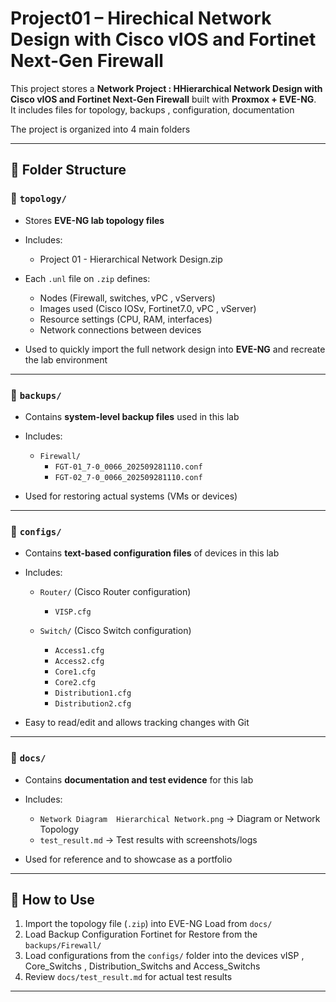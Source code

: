 # Project01 – Hirechical Network Design with Cisco vIOS and Fortinet Next-Gen Firewall

This project stores a **Network Project : HHierarchical Network Design with Cisco vIOS and Fortinet Next-Gen Firewall** built with **Proxmox + EVE-NG**.  
It includes files for topology, backups , configuration, documentation

The project is organized into 4 main folders

---

## 📂 Folder Structure

### 🔹 `topology/`
- Stores **EVE-NG lab topology files**  
- Includes:
  -  Project 01 - Hierarchical Network Design.zip 

- Each `.unl` file on `.zip` defines:
  - Nodes (Firewall, switches, vPC , vServers)  
  - Images used (Cisco IOSv, Fortinet7.0, vPC , vServer)  
  - Resource settings (CPU, RAM, interfaces)  
  - Network connections between devices  

- Used to quickly import the full network design into **EVE-NG** and recreate the lab environment

---

### 🔹 `backups/`
- Contains **system-level backup files** used in this lab  
- Includes:
  - `Firewall/` 
    - `FGT-01_7-0_0066_202509281110.conf`
    - `FGT-02_7-0_0066_202509281110.conf `

- Used for restoring actual systems (VMs or devices)

---

### 🔹 `configs/`
- Contains **text-based configuration files** of devices in this lab  
- Includes:
  - `Router/` (Cisco Router configuration)
    -  `VISP.cfg` 

  - `Switch/` (Cisco Switch configuration) 
    - `Access1.cfg`
    - `Access2.cfg`
    - `Core1.cfg`
    - `Core2.cfg`
    - `Distribution1.cfg`
    - `Distribution2.cfg`      

- Easy to read/edit and allows tracking changes with Git


---

### 🔹 `docs/`
- Contains **documentation and test evidence** for this lab  
- Includes:
  - `Network Diagram  Hierarchical Network.png` → Diagram or Network Topology  
  - `test_result.md` → Test results with screenshots/logs  

- Used for reference and to showcase as a portfolio

---

## 🚀 How to Use
1. Import the topology file (`.zip`) into EVE-NG Load from `docs/`
2. Load Backup Configuration Fortinet for Restore from the `backups/Firewall/` 
3. Load configurations from the `configs/` folder into the devices vISP , Core_Switchs , Distribution_Switchs and Access_Switchs 
4. Review `docs/test_result.md` for actual test results  

---

